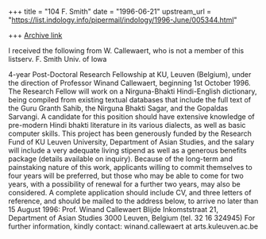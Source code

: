 +++
title = "104 F. Smith"
date = "1996-06-21"
upstream_url = "https://list.indology.info/pipermail/indology/1996-June/005344.html"

+++
[Archive link](https://list.indology.info/pipermail/indology/1996-June/005344.html)

I received the following from W. Callewaert, who is not a member of this 
listserv.
F. Smith
Univ. of Iowa


4-year Post-Doctoral Research Fellowship at KU, Leuven (Belgium), under the 
direction of Professor Winand Callewaert, beginning 1st October 1996.  The 
Research Fellow will work on a Nirguna-Bhakti Hindi-English dictionary, being 
compiled from existing textual databases that include the full text of the 
Guru Granth Sahib, the Nirguna Bhakti Sagar, and the Gopaldas Sarvangi.  A 
candidate for this position should have extensive knowledge of pre-modern 
Hindi bhakti literature in its various dialects, as well as basic computer 
skills.  This project has been generously funded by the Research Fund of KU 
Leuven University, Department of Asian Studies, and the salary will include a 
very adequate living stipend as well as a generous benefits package (details 
available on inquiry). Because of the long-term and painstaking nature of 
this work, applicants willing to commit themselves to four years will be 
preferred, but those who may be able to come for two years, with a 
possibility of renewal for a further two years, may also be considered.  A 
complete application should include CV, and three letters of reference, and 
should be mailed to the address below, to arrive no later than 15 August 
1996: 
Prof. Winand Callewaert
Blijde Inkomststraat 21, Department of Asian Studies
3000 Leuven, Belgium 
(tel. 32 16 324945)
For further information, kindly contact: 
winand.callewaert at arts.kuleuven.ac.be 






